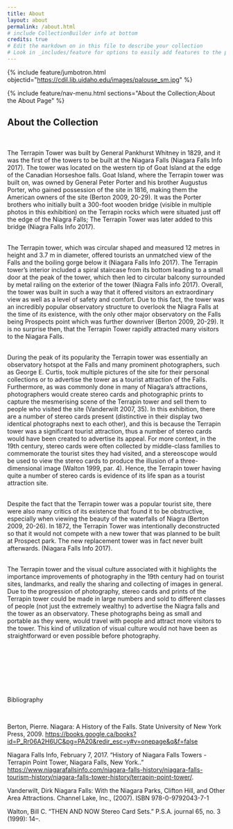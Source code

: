 ```yaml
---
title: About
layout: about
permalink: /about.html
# include CollectionBuilder info at bottom
credits: true
# Edit the markdown on in this file to describe your collection
# Look in _includes/feature for options to easily add features to the page
---
```


{% include feature/jumbotron.html objectid="https://cdil.lib.uidaho.edu/images/palouse_sm.jpg" %}

{% include feature/nav-menu.html sections="About the Collection;About the About Page" %}

## About the Collection

<br>

The Terrapin Tower was built by General Pankhurst Whitney in 1829, and it was the first of the towers to be built at the Niagara Falls (Niagara Falls Info 2017). The tower was located on the western tip of Goat Island at the edge of the Canadian Horseshoe falls. Goat Island, where the Terrapin tower was built on, was owned by General Peter Porter and his brother Augustus Porter, who gained possession of the site in 1816, making them the American owners of the site (Berton 2009, 20-29). It was the Porter brothers who initially built a 300-foot wooden bridge (visible in multiple photos in this exhibition) on the Terrapin rocks which were situated just off the edge of the Niagra Falls; The Terrapin Tower was later added to this bridge (Niagra Falls Info 2017).
<br>
<br>

 The Terrapin tower, which was circular shaped and measured 12 metres in height and 3.7 m in diameter, offered tourists an unmatched view of the Falls and the boiling gorge below it (Niagara Falls Info 2017). The Terrapin tower’s interior included a spiral staircase from its bottom leading to a small door at the peak of the tower, which then led to circular balcony surrounded by metal railing on the exterior of the tower (Niagra Falls info 2017). Overall, the tower was built in such a way that it offered visitors an extraordinary view as well as a level of safety and comfort. Due to this fact, the tower was an incredibly popular observatory structure to overlook the Niagra Falls at the time of its existence, with the only other major observatory on the Falls being Prospects point which was further downriver (Berton 2009, 20-29). It is no surprise then, that the Terrapin Tower rapidly attracted many visitors to the Niagara Falls.
 <br>
 <br>
 
During the peak of its popularity the Terrapin tower was essentially an observatory hotspot at the Falls and many prominent photographers, such as George E. Curtis, took multiple pictures of the site for their personal collections or to advertise the tower as a tourist attraction of the Falls. Furthermore, as was commonly done in many of Niagara’s attractions, photographers would create stereo cards and photographic prints to capture the mesmerising scene of the Terrapin tower and sell them to people who visited the site (Vanderwilt 2007, 35). In this exhibition, there are a number of stereo cards present (distinctive in their display two identical photographs next to each other), and this is because the Terrapin tower was a significant tourist attraction, thus a number of stereo cards would have been created to advertise its appeal. For more context, in the 19th century, stereo cards were often collected by middle-class families to commemorate the tourist sites they had visited, and a stereoscope would be used to view the stereo cards to produce the illusion of a three-dimensional image (Walton 1999, par. 4). Hence, the Terrapin tower having quite a number of stereo cards is evidence of its life span as a tourist attraction site.
<br>
<br>

 Despite the fact that the Terrapin tower was a popular tourist site, there were also many critics of its existence that found it to be obstructive, especially when viewing the beauty of the waterfalls of Niagra (Berton 2009, 20-26). In 1872, the Terrapin Tower was intentionally deconstructed so that it would not compete with a new tower that was planned to be built at Prospect park. The new replacement tower was in fact never built afterwards. (Niagara Falls Info 2017).
 <br>
 <br>
 
The Terrapin tower and the visual culture associated with it highlights the importance improvements of photography in the 19th century had on tourist sites, landmarks, and really the sharing and collecting of images in general. Due to the progression of photography, stereo cards and prints of the Terrapin tower could be made in large numbers and sold to different classes of people (not just the extremely wealthy) to advertise the Niagra falls and the tower as an observatory. These photographs being as small and portable as they were, would travel with people and attract more visitors to the tower. This kind of utilization of visual culture would not have been as straightforward or even possible before photography. 





<br>

<br>

<br>

<br>

<br>

<br>



Bibliography

<br>


Berton, Pierre. Niagara: A History of the Falls. State University of New York Press, 2009. https://books.google.ca/books?id=P_Rr06A2H6UC&pg=PA20&redir_esc=y#v=onepage&q&f=false

Niagara Falls Info, February 7, 2017. “History of Niagara Falls Towers - Terrapin Point Tower, Niagara Falls, New York..” https://www.niagarafallsinfo.com/niagara-falls-history/niagara-falls-tourism-history/niagara-falls-tower-history/terrapin-point-tower/. 

Vanderwilt, Dirk Niagara Falls: With the Niagara Parks, Clifton Hill, and Other Area Attractions. Channel Lake, Inc., (2007). ISBN 978-0-9792043-7-1  

Walton, Bill C. “THEN AND NOW Stereo Card Sets.” P.S.A. journal 65, no. 3 (1999): 14–.

